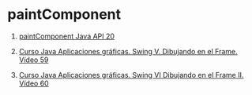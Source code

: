 # paintComponent


1. [paintComponent Java API 20](https://docs.oracle.com/en/java/javase/20/docs/api/java.desktop/javax/swing/JComponent.html#paintComponent(java.awt.Graphics))

2. [Curso Java Aplicaciones gráficas. Swing V. Dibujando en el Frame. Vídeo 59](https://www.youtube.com/watch?v=nNu6ideyyGs&list=PLU8oAlHdN5BktAXdEVCLUYzvDyqRQJ2lk&index=62)

3. [Curso Java Aplicaciones gráficas. Swing VI Dibujando en el Frame II. Vídeo 60](https://www.youtube.com/watch?v=VBvRGtEEGGE&list=PLU8oAlHdN5BktAXdEVCLUYzvDyqRQJ2lk&index=63)

